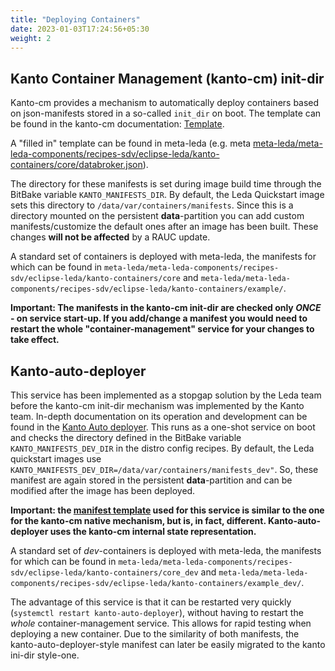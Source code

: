 ```yaml
---
title: "Deploying Containers"
date: 2023-01-03T17:24:56+05:30
weight: 2
---
```


## Kanto Container Management (kanto-cm) init-dir

Kanto-cm provides a mechanism to automatically deploy containers based on json-manifests stored in a so-called `init_dir` on boot. The template can be found in the kanto-cm documentation: [Template](https://websites.eclipseprojects.io/kanto/docs/references/containers/container-manager-config/#template).

A "filled in" template can be found in meta-leda (e.g. meta [meta-leda/meta-leda-components/recipes-sdv/eclipse-leda/kanto-containers/core/databroker.json](https://github.com/eclipse-leda/meta-leda/blob/2cb683a9606c01a73fc4f4d01df92a23a2cd2b9c/meta-leda-components/recipes-sdv/eclipse-leda/kanto-containers/core/databroker.json)).

The directory for these manifests is set during image build time through the BitBake variable `KANTO_MANIFESTS_DIR`. By default, the Leda Quickstart image sets this directory to `/data/var/containers/manifests`. Since this is a directory mounted on the persistent **data**-partition you can add custom manifests/customize the default ones after an image has been built. These changes **will not be affected** by a RAUC update.

A standard set of containers is deployed with meta-leda, the manifests for which can be found in `meta-leda/meta-leda-components/recipes-sdv/eclipse-leda/kanto-containers/core` and `meta-leda/meta-leda-components/recipes-sdv/eclipse-leda/kanto-containers/example/`.

**Important: The manifests in the kanto-cm init-dir are checked only _ONCE_  - on service start-up. If you add/change a manifest you would need to restart the whole "container-management" service for your changes to take effect.**

## Kanto-auto-deployer

This service has been implemented as a stopgap solution by the Leda team before the kanto-cm init-dir mechanism was implemented by the Kanto team. In-depth documentation on its operation and development can be found in the [Kanto Auto deployer](../../build/dev-and-maintenance/rust/kanto-auto-deployer). This runs as a one-shot service on boot and checks the directory defined in the BitBake variable `KANTO_MANIFESTS_DEV_DIR` in the distro config recipes. By default, the Leda quickstart images use `KANTO_MANIFESTS_DEV_DIR=/data/var/containers/manifests_dev"`. So, these manifest are again stored in the persistent **data**-partition and can be modified after the image has been deployed.

**Important: the [manifest template](../../build/dev-and-maintenance/rust/kanto-auto-deployer#manifest-structure) used for this service is similar to the one for the kanto-cm native mechanism, but is, in fact, different. Kanto-auto-deployer uses the kanto-cm internal state representation.**

A standard set of _dev_-containers is deployed with meta-leda, the manifests for which can be found in `meta-leda/meta-leda-components/recipes-sdv/eclipse-leda/kanto-containers/core_dev` and `meta-leda/meta-leda-components/recipes-sdv/eclipse-leda/kanto-containers/example_dev/`.

The advantage of this service is that it can be restarted very quickly (`systemctl restart kanto-auto-deployer`), without having to restart the _whole_ container-management service. This allows for rapid testing when deploying a new container. Due to the similarity of both manifests, the kanto-auto-deployer-style manifest can later be easily migrated to the kanto ini-dir style-one.
